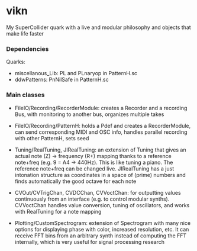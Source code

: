 # vikn
 My SuperCollider quark with a live and modular philosophy and objects that make life faster
 
### Dependencies
Quarks:
- miscellanous_Lib: PL and PLnaryop in PatternH.sc
- ddwPatterns: PnNilSafe in PatternH.sc
 
### Main classes
- FileIO/Recording/RecorderModule: creates a Recorder and a recording Bus, with monitoring to another bus, organizes multiple takes

- FileIO/Recording/PatternH: holds a Pdef and creates a RecorderModule, can send corresponding MIDI and OSC info, handles parallel recording with other PatternH, sets seed

- Tuning/RealTuning, JIRealTuning: an extension of Tuning that gives an actual note (Z) -> frequency (R+) mapping thanks to a reference note+freq (e.g. 9 = A4 -> 440Hz). This is like tuning a piano. The reference note+freq can be changed live. JIRealTuning has a just intonation structure as coordinates in a space of (prime) numbers and finds automatically the good octave for each note

- CVOut/CVTrigChan, CVDCChan, CVVoctChan: for outputting values continuously from an interface (e.g. to control modular synths). CVVoctChan handles value conversion, tuning of oscillators, and works with RealTuning for a note mapping

- Plotting/CustomSpectrogram: extension of Spectrogram with many nice options for displaying phase with color, increased resolution, etc. It can receive FFT bins from an arbitrary synth instead of computing the FFT internally, which is very useful for signal processing research

